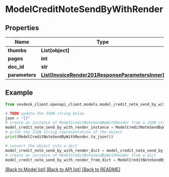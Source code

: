 # ModelCreditNoteSendByWithRender


## Properties

Name | Type | Description | Notes
------------ | ------------- | ------------- | -------------
**thumbs** | **List[object]** |  | [optional] 
**pages** | **int** |  | [optional] 
**doc_id** | **str** |  | [optional] 
**parameters** | [**List[InvoiceRender201ResponseParametersInner]**](InvoiceRender201ResponseParametersInner.md) |  | [optional] 

## Example

```python
from sevdesk_client.openapi_client.models.model_credit_note_send_by_with_render import ModelCreditNoteSendByWithRender

# TODO update the JSON string below
json = "{}"
# create an instance of ModelCreditNoteSendByWithRender from a JSON string
model_credit_note_send_by_with_render_instance = ModelCreditNoteSendByWithRender.from_json(json)
# print the JSON string representation of the object
print(ModelCreditNoteSendByWithRender.to_json())

# convert the object into a dict
model_credit_note_send_by_with_render_dict = model_credit_note_send_by_with_render_instance.to_dict()
# create an instance of ModelCreditNoteSendByWithRender from a dict
model_credit_note_send_by_with_render_from_dict = ModelCreditNoteSendByWithRender.from_dict(model_credit_note_send_by_with_render_dict)
```
[[Back to Model list]](../README.md#documentation-for-models) [[Back to API list]](../README.md#documentation-for-api-endpoints) [[Back to README]](../README.md)


